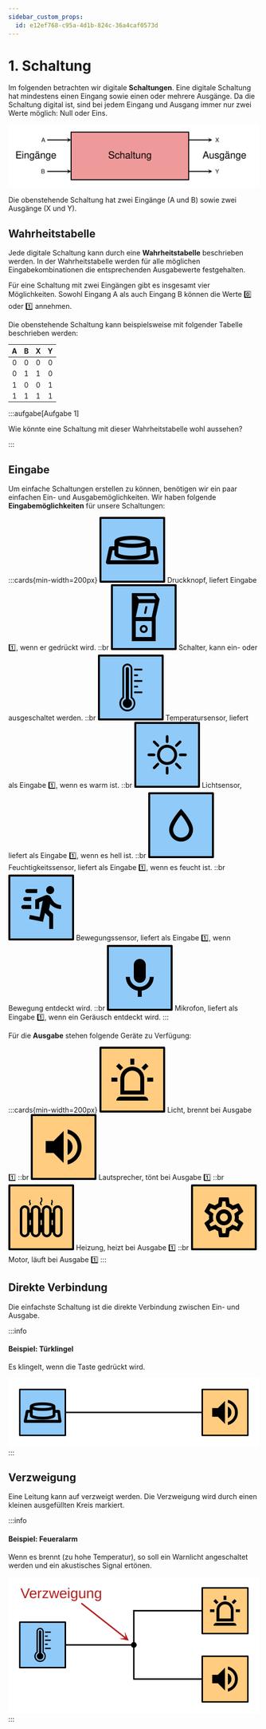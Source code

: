 ```yaml
---
sidebar_custom_props:
  id: e12ef768-c95a-4d1b-824c-36a4caf0573d
---
```


# 1. Schaltung

Im folgenden betrachten wir digitale **Schaltungen**. Eine digitale Schaltung hat mindestens einen Eingang sowie einen oder mehrere Ausgänge. Da die Schaltung digital ist, sind bei jedem Eingang und Ausgang immer nur zwei Werte möglich: Null oder Eins.

![](images/01-circuit.svg)

Die obenstehende Schaltung hat zwei Eingänge (A und B) sowie zwei Ausgänge (X und Y).

## Wahrheitstabelle

Jede digitale Schaltung kann durch eine **Wahrheitstabelle** beschrieben werden. In der Wahrheitstabelle werden für alle möglichen Eingabekombinationen die entsprechenden Ausgabewerte festgehalten.

Für eine Schaltung mit zwei Eingängen gibt es insgesamt vier Möglichkeiten. Sowohl Eingang A als auch Eingang B können die Werte 0️⃣ oder 1️⃣ annehmen.

Die obenstehende Schaltung kann beispielsweise mit folgender Tabelle beschrieben werden:

<div className="slim-table">

|   A   |   B   |   X   |   Y   |
| :---: | :---: | :---: | :---: |
|   0   |   0   |   0   |   0   |
|   0   |   1   |   1   |   0   |
|   1   |   0   |   0   |   1   |
|   1   |   1   |   1   |   1   |

</div>

:::aufgabe[Aufgabe 1]
<Answer type="state" webKey="b6de8ed2-91e1-4f6e-bcc2-877150829a12" />

Wie könnte eine Schaltung mit dieser Wahrheitstabelle wohl aussehen?

<Answer type="text" webKey="35235050-2d40-4cfb-9e3d-cc2c371ab482" />

:::


## Eingabe

Um einfache Schaltungen erstellen zu können, benötigen wir ein paar einfachen Ein- und Ausgabemöglichkeiten.  Wir haben folgende **Eingabemöglichkeiten** für unsere Schaltungen:

:::cards{min-width=200px}
![](images/01-sensor-button.svg)
Druckknopf, liefert Eingabe 1️⃣, wenn er gedrückt wird.
::br
![](images/01-sensor-switch.svg)
Schalter, kann ein- oder ausgeschaltet werden.
::br
![](images/01-sensor-temperature.svg)
Temperatursensor, liefert als Eingabe 1️⃣, wenn es warm ist.
::br
![](images/01-sensor-light.svg)
Lichtsensor, liefert als Eingabe 1️⃣, wenn es hell ist.
::br
![](images/01-sensor-humidity.svg)
Feuchtigkeitssensor, liefert als Eingabe 1️⃣, wenn es feucht ist.
::br
![](images/01-sensor-movement.svg)
Bewegungssensor, liefert als Eingabe 1️⃣, wenn Bewegung entdeckt wird.
::br
![](images/01-sensor-microphone.svg)
Mikrofon, liefert als Eingabe 1️⃣, wenn ein Geräusch entdeckt wird.
:::

Für die **Ausgabe** stehen folgende Geräte zu Verfügung:

:::cards{min-width=200px}
![](images/01-actor-light.svg)
Licht, brennt bei Ausgabe 1️⃣
::br
![](images/01-actor-sound.svg)
Lautsprecher, tönt bei Ausgabe 1️⃣
::br
![](images/01-actor-heating.svg)
Heizung, heizt bei Ausgabe 1️⃣
::br
![](images/01-actor-motor.svg)
Motor, läuft bei Ausgabe 1️⃣
:::

## Direkte Verbindung

Die einfachste Schaltung ist die direkte Verbindung zwischen Ein- und Ausgabe.

:::info
#### Beispiel: Türklingel

Es klingelt, wenn die Taste gedrückt wird.

![](images/01-door-bell.svg)
:::

## Verzweigung

Eine Leitung kann auf verzweigt werden. Die Verzweigung wird durch einen kleinen ausgefüllten Kreis markiert.

:::info
#### Beispiel: Feueralarm

Wenn es brennt (zu hohe Temperatur), so soll ein Warnlicht angeschaltet werden und ein akustisches Signal ertönen.

![](images/01-fire-alarm.svg)
:::
